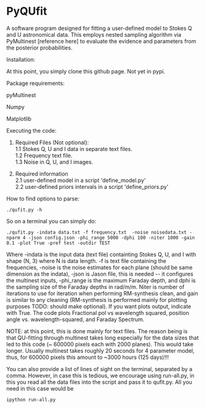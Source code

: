 # PyQUfit
A software program designed for fitting a user-defined model to Stokes Q and U astronomical data. This employs nested sampling algorithm via PyMultinest [reference here] to evaluate the evidence and parameters from the posterior probabilities. 

Installation:

At this point, you simply clone this github page. Not yet in pypi.



Package requirements:

pyMultinest   

Numpy 

Matplotlib  



Executing the code:

1. Required Files (Not optional):   
  1.1 Stokes Q, U and I data in separate text files.      
  1.2 Frequency text file.      
  1.3 Noise in Q, U, and I images.      

2. Required information     
  2.1 user-defined model in a script 'define_model.py'        
  2.2 user-defined priors intervals in a script 'define_priors.py'      


How to find options to parse:  
 
    ./qufit.py -h 


So on a terminal you can simply do:

    ./qufit.py -indata data.txt -f frequency.txt  -noise noisedata.txt -nparm 4 -json config.json -phi_range 5000 -dphi 100 -niter 1000 -gain 0.1 -plot True -pref test -outdir TEST 
  
Where -indata is the input data (text file) containting Stokes Q, U, and I with shape (N, 3) where N is data length. -f is text file containing the frequencies, -noise is the noise estimates for each plane (should be same dimension as the indata), -json is Jason file, this is needed -- it configures the multinest inputs, -phi_range is the maximum Faraday depth, and dphi is the sampling size of the Faraday depths in rad/m/m. Niter is number of iterations to use for iteration when performing RM-synthesis clean, and gain is similar to any cleaning (RM-synthesis is  performed mainly for plotting purposes TODO: should make optional). If you want plots output, indicate with True. The code plots Fractional pol vs wavelength squared, position angle vs. wavelength-squared, and Faraday Spectrum. 


NOTE: at this point, this is done mainly for text files. The reason being is that QU-fitting through multinest takes long especially for the data sizes that led to this code (~ 600000 pixels each with 2000  planes). This would take longer. Usually multinest takes roughly 20 seconds for 4 parameter model, thus, for 600000 pixels this amount to ~3000 hours (125 days)!!! 



You can also provide a list of lines of sight on the terminal, separated by a comma. However, in case this is tedious, we encourage using run-all.py, in this you read all the data files into the script and pass it to qufit.py. All you need in this case would be 

    ipython run-all.py
